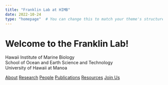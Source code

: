 ```yaml
---
title: "Franklin Lab at HIMB"
date: 2022-10-24
type: "homepage"  # You can change this to match your theme's structure (e.g., "home" or "landing")
---
```


# Welcome to the Franklin Lab!

Hawaii Institute of Marine Biology<br> 
School of Ocean and Earth Science and Technology <br> 
University of Hawaii at Manoa

<!-- Call to Action Buttons -->
<div class="cta-section">
  <div class="cta-buttons">
    <a href="./about" class="cta-button">About</a>
    <a href="./research" class="cta-button">Research</a>
    <a href="./people" class="cta-button">People</a>
    <a href="./publications" class="cta-button">Publications</a>
    <a href="./resources" class="cta-button">Resources</a>
    <a href="./want-to-join-us" class="cta-button">Join Us</a>
  </div>
</div>
